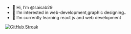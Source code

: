 - 👋 Hi, I’m @saisab29
- 👀 I’m interested in web-development,graphic designing..
- 🌱 I’m currently learning react js and web development



[![GitHub Streak](https://streak-stats.demolab.com/?user=saisab29)](https://git.io/streak-stats)
